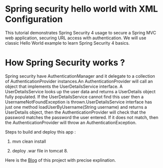 # Spring security hello world with XML Configuration

This tutorial demonstrates Spring Security 4 usage to secure a Spring MVC web application, 
securing URL access with authentication. We will use classic Hello World example to learn Spring Security 4 basics. 

# How Spring Security works ?

Spring security have AuthenticationManager and it delegate to a collection of AuthenticationProvider instances.An AuthenticationProvider will call an object that implements the UserDetailsService interface. A UserDetailsService looks up the user data and returns a UserDetails object fully populated. If the UserDetailsService cannot find this user then a UsernameNotFoundException is thrown.UserDetailsService interface has just one method loadUserByUsername(String username) and  returns a UserDetails object, then the AuthenticationProvider will check that the password matches the password the user entered. If it does not match, then the AuthenticationProvider will throw an AuthenticationException.

Steps to build and deploy this app :

1) mvn clean install

2) deploy .war file in tomcat 8.

Here is the [Blog](https://sunilkumarpblog.blogspot.in/2015/12/spring-security-4-hello-world-example.html) of this project with precise explination.
